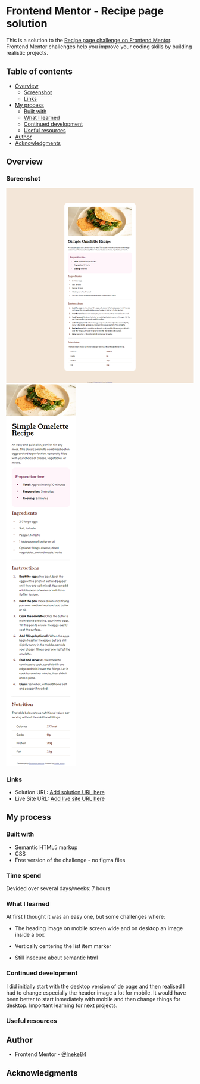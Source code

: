 # Frontend Mentor - Recipe page solution

This is a solution to the [Recipe page challenge on Frontend Mentor](https://www.frontendmentor.io/challenges/recipe-page-KiTsR8QQKm). Frontend Mentor challenges help you improve your coding skills by building realistic projects.

## Table of contents

- [Overview](#overview)
  - [Screenshot](#screenshot)
  - [Links](#links)
- [My process](#my-process)
  - [Built with](#built-with)
  - [What I learned](#what-i-learned)
  - [Continued development](#continued-development)
  - [Useful resources](#useful-resources)
- [Author](#author)
- [Acknowledgments](#acknowledgments)

## Overview

### Screenshot

![](./screenshot-desktop.png)
![](./screenshot-mobile.png)

### Links

- Solution URL: [Add solution URL here](https://your-solution-url.com)
- Live Site URL: [Add live site URL here](https://ineke84.github.io/challenge-recipe-page-main/)

## My process

### Built with

- Semantic HTML5 markup
- CSS
- Free version of the challenge - no figma files

### Time spend

Devided over several days/weeks: 7 hours

### What I learned

At first I thought it was an easy one, but some challenges where:

- The heading image on mobile screen wide and on desktop an image inside a box

- Vertically centering the list item marker

- Still insecure about semantic html

### Continued development

I did initially start with the desktop version of de page and then realised I had to change especially the header image a lot for mobile. It would have been better to start inmediately with mobile and then change things for desktop. Important learning for next projects.

### Useful resources

## Author

- Frontend Mentor - [@Ineke84](https://www.frontendmentor.io/profile/Ineke84)

## Acknowledgments
